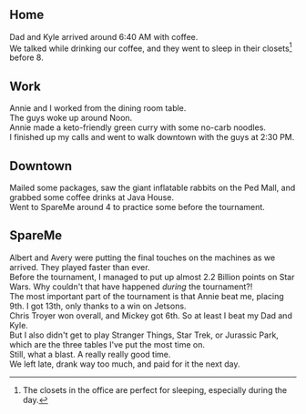 ## Home
Dad and Kyle arrived around 6:40 AM with coffee.  
We talked while drinking our coffee, and they went to sleep in their closets[^1] before 8.  

## Work
Annie and I worked from the dining room table.  
The guys woke up around Noon.  
Annie made a keto-friendly green curry with some no-carb noodles.  
I finished up my calls and went to walk downtown with the guys at 2:30 PM.  

## Downtown
Mailed some packages, saw the giant inflatable rabbits on the Ped Mall, and grabbed some coffee drinks at Java House.  
Went to SpareMe around 4 to practice some before the tournament.  

## SpareMe
Albert and Avery were putting the final touches on the machines as we arrived. They played faster than ever.  
Before the tournament, I managed to put up almost 2.2 Billion points on Star Wars. Why couldn't that have happened _during_ the tournament?!  
The most important part of the tournament is that Annie beat me, placing 9th. I got 13th, only thanks to a win on Jetsons.  
Chris Troyer won overall, and Mickey got 6th. So at least I beat my Dad and Kyle.  
But I also didn't get to play Stranger Things, Star Trek, or Jurassic Park, which are the three tables I've put the most time on.  
Still, what a blast. A really really good time.  
We left late, drank way too much, and paid for it the next day.  


[^1]: The closets in the office are perfect for sleeping, especially during the day.  
